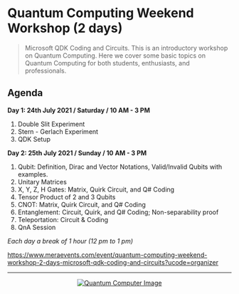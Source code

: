 # Quantum Computing Weekend Workshop (2 days)
> Microsoft QDK Coding and Circuits. This is an introductory workshop on Quantum Computing. Here we cover some basic topics on Quantum Computing for both students, enthusiasts, and professionals. 

## Agenda

**Day 1: 24th July 2021 / Saturday / 10 AM - 3 PM**  
1. Double Slit Experiment
2. Stern - Gerlach Experiment
3. QDK Setup

**Day 2: 25th July 2021 / Sunday / 10 AM - 3 PM**  
1. Qubit: Definition, Dirac and Vector Notations, Valid/Invalid Qubits with examples.
2. Unitary Matrices
3. X, Y, Z, H Gates: Matrix, Quirk Circuit, and Q# Coding
4. Tensor Product of 2 and 3 Qubits
5. CNOT: Matrix, Quirk Circuit, and Q# Coding
6. Entanglement: Circuit, Quirk, and Q# Coding; Non-separability proof
7. Teleportation: Circuit & Coding
8. QnA Session

*Each day a break of 1 hour (12 pm to 1 pm)*  

https://www.meraevents.com/event/quantum-computing-weekend-workshop-2-days-microsoft-qdk-coding-and-circuits?ucode=organizer

----

<div align="center">
  <a href="http://to.absk.im/qworkshop"><img alt="Quantum Computer Image" src="https://i.postimg.cc/2SKtG9y3/Quantum-Computing-Weekend-Workshop.png" /></a>
</div>
